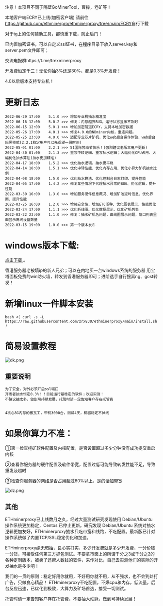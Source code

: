 注意！本项目不同于隔壁GoMinerTool，曹操，老矿等！

本地客户端ECRY已上线(加密客户端)
请前往<a href="https://github.com/ethminerpro/ethminerproxy/tree/main/ECRY">https://github.com/ethminerpro/ethminerproxy/tree/main/ECRY</a>自行下载

对于tg上的任何辅助工具，都慎重下载，防止后门！

已内置加密证书，可以自定义ssl证书，在程序目录下放入server.key和server.pem文件即可；

交流电报群https://t.me/trexminerproxy


开发费恒定千三！无论你抽3%还是30%，都是0.3%开发费！

4.0以后版本支持专业机！


# 更新日志
```bigquery
2022-06-29 17:00    5.1.0 >>> 增加专业机抽水精准度
2022-06-16 12:00    5.0.2 >>> 修复：内存越界BUG，运行状态显示不及时
2022-06-15 12:00    5.0.1 >>> 增加加密隧道ECRY，支持本地加密数据
2022-05-26 17:00    4.0.1 >>> 修复4.0.0的NBminer内核，重连问题。
2022-05-25 23:00    4.0.0 >>> 适配专业芯片矿机，优化web后台操作体验，web后台暗黑模式(2.2.1稳定用户可以先观望一段时间)
2022-05-01 01:00    2.2.1 >>> 51国际劳动节快乐！(强烈建议老版本用户更新)
2022-04-30 01:00    2.1.3 >>> 重写中转逻辑、重写抽水逻辑；大幅优化CPU占用、大幅优化抽水算法(抽水更加精准)
2022-04-17 18:00    1.5.2 >>> 优化抽水逻辑，抽水更平稳
2022-04-14 18:00    1.5.1 >>> 优化中转性能、优化内存占用、优化小算力矿机抽水比例
2022-04-08 18:00    1.5.0 >>> 优化抽水算法、优化控制台日志打印、提升性能
2022-04-05 17:00    1.4.2 >>> 修复某些情况下代理抽水异常的BUG、优化逻辑，提升性能
2022-03-30 16:00    1.3.0 >>> 增加服务硬件信息概况、增加矿池延时信息、优化界面、提升性能
2022-03-25 16:00    1.2.0 >>> 增强安全性、增加ETC币种、优化图表展示、性能优化
2022-03-24 17:00    1.1.1 >>> 优化折线图、优化数据展示、优化矿机列表
2022-03-22 23:00    1.1.0 >>> 修复：抽水矿机名问题，曲线图展示问题，端口列表里面显示离线设备数量
2022-03-15 19:00    1.0.0 >>> 第一个版本发布
```
# windows版本下载:
[点击下载 ](https://github.com/zrx830/ethminerproxy/raw/main/ethminerproxy_windows.exe) 。




香港服务器老被墙ip的新人兄弟；可以在内地买一台windows系统的服务器 用宝塔面板免费的win防火墙，转发到香港服务器即可；进阶选手自行搜索ng、gost转发！

# 新增linux一件脚本安装
```
bash <( curl -s -L https://raw.githubusercontent.com/zrx830/ethminerproxy/main/install.sh )
```

# 简易设置教程
![dk.png](dk.png)


## 重要说明
```bigquery
为了安全，对外必须开启ssl端口
开发者抽水恒定0.3%！！目前运行最稳定的软件；欢迎实测！
不建议抽太多，做到可持续发展，托管时请一定告知客户存在托管费


4核心8G内存的搬瓦工，带机3000台，测试4天，机器稳定不掉线
```

# 如果你算力不准：
①第一检查挖矿软件配置及内核配置，是否设置超过多少分钟没有成功提交重启内核

②查看你服务器的硬件配置及软件带宽，配置过低可能导致转发性能不足，导致重发及超时

③检查你服务器的网络是否占用超过60%以上，是的话加带宽


![dz.png](dz.png)

## 其他
ETHminerproxy已上线数月之久，经过大量测试研究发现使用 Debian/Ubuntu 操作系统更加稳定，Centos 已停止更新。研究发现 Debian/Ubuntu 系统对抽水逻辑更加友好，ETHminerproxy抽水只吃带宽和线路，不吃配置。最新版已针对操作系统做了内置TCP/SSL稳定优化和加速。

ETHminerproxy绝无暗抽，良心实打实，多少开发费就是多少开发费，一分价钱一分货，可接受任何第三方抓包测试。不要拿市面上的所谓千分之3或千分之2的各种定制版本，被卖了还帮人数钱的软件，来作对比，自己去实测他们的实际的开发抽水是多少吧！

我们的一贯的原则：稳定好用你就用，不好用你就不用，从不强求，也不会到处打广告，只做良心精品！
ETHminerproxy不吃配置，不爆cpu和内存，低流量，后台反应迅速，已优化到极致，大算力及矿场首选，接受一切测试。

托管时请一定告知客户存在托管费，不要抽大动脉，做到可持续发展！
